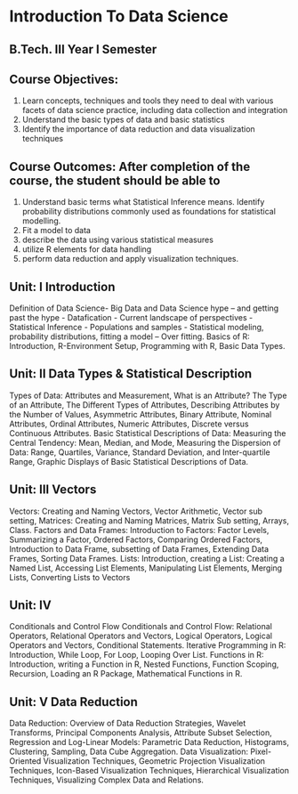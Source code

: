 # Introduction To Data Science

## B.Tech. III Year I Semester

## Course Objectives:<br/>
1.  Learn concepts, techniques and tools they need to deal with various facets of data science   practice, including data collection and integration
2.  Understand the basic types of data and basic statistics
3.  Identify the importance of data reduction and data visualization techniques

## Course Outcomes:  After completion of the course, the student should be able to
1.	Understand basic terms what Statistical Inference means. Identify probability distributions commonly used as foundations for statistical modelling.
2.  Fit a model to data
3.  describe the data using various statistical measures
4.  utilize R elements for data handling
5.  perform data reduction and apply visualization techniques.

## Unit: I	 Introduction

Definition of Data Science- Big Data and Data Science hype – and getting past the hype - Datafication - Current landscape of perspectives - Statistical Inference - Populations and samples - Statistical modeling, probability distributions, fitting a model – Over fitting.
Basics of R: Introduction, R-Environment Setup, Programming with R, Basic Data Types.

## Unit: II	Data Types & Statistical Description

Types of Data: Attributes and Measurement, What is an Attribute? The Type of an Attribute, The Different Types of Attributes, Describing Attributes by the Number of Values, Asymmetric Attributes, Binary Attribute, Nominal Attributes, Ordinal Attributes, Numeric Attributes, Discrete versus Continuous Attributes.
   Basic Statistical Descriptions of Data: Measuring the Central Tendency: Mean, Median, and Mode, Measuring the Dispersion of Data: Range, Quartiles, Variance, Standard Deviation, and Inter-quartile Range, Graphic Displays of Basic Statistical Descriptions of Data.

## Unit: III	   Vectors
Vectors: Creating and Naming Vectors, Vector Arithmetic, Vector sub setting,
Matrices: Creating and Naming Matrices, Matrix Sub setting, Arrays, Class.
Factors and Data Frames: Introduction to Factors: Factor Levels, Summarizing a Factor, Ordered Factors, Comparing Ordered Factors, Introduction to Data Frame, subsetting of Data Frames, Extending Data Frames, Sorting Data Frames.
Lists: Introduction, creating a List: Creating a Named List, Accessing List Elements, Manipulating List Elements, Merging Lists, Converting Lists to Vectors

## Unit: IV	

Conditionals and Control Flow
Conditionals and Control Flow: Relational Operators, Relational Operators and Vectors, Logical Operators, Logical Operators and Vectors, Conditional Statements.
Iterative Programming in R: Introduction, While Loop, For Loop, Looping Over List.
Functions in R: Introduction, writing a Function in R, Nested Functions, Function Scoping, Recursion, Loading an R Package, Mathematical Functions in R.

## Unit: V	Data Reduction

Data Reduction: Overview of Data Reduction Strategies, Wavelet Transforms, Principal Components Analysis, Attribute Subset Selection, Regression and Log-Linear Models: Parametric Data Reduction, Histograms, Clustering, Sampling, Data Cube Aggregation.
Data Visualization: Pixel-Oriented Visualization Techniques, Geometric Projection Visualization Techniques, Icon-Based Visualization Techniques, Hierarchical Visualization Techniques, Visualizing Complex Data and Relations.

 






